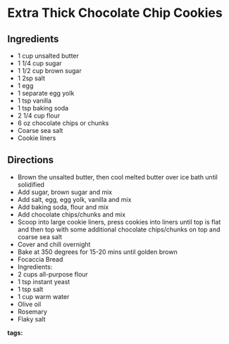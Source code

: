 # Extra Thick Chocolate Chip Cookies

## Ingredients

* 1 cup unsalted butter
* 1 1/4 cup sugar
* 1 1/2 cup brown sugar
* 1 2sp salt
* 1 egg
* 1 separate egg yolk
* 1 tsp vanilla
* 1 tsp baking soda
* 2 1/4 cup flour
* 6 oz chocolate chips or chunks
* Coarse sea salt 
* Cookie liners

## Directions

* Brown the unsalted butter, then cool melted butter over ice bath until solidified
* Add sugar, brown sugar and mix
* Add salt, egg, egg yolk, vanilla and mix
* Add baking soda, flour and mix
* Add chocolate chips/chunks and mix
* Scoop into large cookie liners, press cookies into liners until top is flat and then top with some additional chocolate chips/chunks on top and coarse sea salt
* Cover and chill overnight
* Bake at 350 degrees for 15-20 mins until golden brown
* Focaccia Bread
* Ingredients:
* 2 cups all-purpose flour
* 1 tsp instant yeast
* 1 tsp salt
* 1 cup warm water
* Olive oil
* Rosemary
* Flaky salt

__tags:__ 
